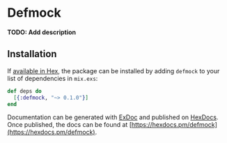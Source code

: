 # Defmock

**TODO: Add description**

## Installation

If [available in Hex](https://hex.pm/docs/publish), the package can be installed
by adding `defmock` to your list of dependencies in `mix.exs`:

```elixir
def deps do
  [{:defmock, "~> 0.1.0"}]
end
```

Documentation can be generated with [ExDoc](https://github.com/elixir-lang/ex_doc)
and published on [HexDocs](https://hexdocs.pm). Once published, the docs can
be found at [https://hexdocs.pm/defmock](https://hexdocs.pm/defmock).

